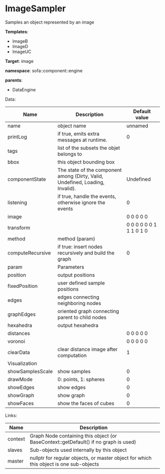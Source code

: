 # ImageSampler

Samples an object represented by an image


__Templates__:

- ImageB
- ImageD
- ImageUC

__Target__: image

__namespace__: sofa::component::engine

__parents__: 

- DataEngine

Data: 

<table>
<thead>
    <tr>
        <th>Name</th>
        <th>Description</th>
        <th>Default value</th>
    </tr>
</thead>
<tbody>
	<tr>
		<td>name</td>
		<td>
object name
</td>
		<td>unnamed</td>
	</tr>
	<tr>
		<td>printLog</td>
		<td>
if true, emits extra messages at runtime.
</td>
		<td>0</td>
	</tr>
	<tr>
		<td>tags</td>
		<td>
list of the subsets the objet belongs to
</td>
		<td></td>
	</tr>
	<tr>
		<td>bbox</td>
		<td>
this object bounding box
</td>
		<td></td>
	</tr>
	<tr>
		<td>componentState</td>
		<td>
The state of the component among (Dirty, Valid, Undefined, Loading, Invalid).
</td>
		<td>Undefined</td>
	</tr>
	<tr>
		<td>listening</td>
		<td>
if true, handle the events, otherwise ignore the events
</td>
		<td>0</td>
	</tr>
	<tr>
		<td>image</td>
		<td>

</td>
		<td>0 0 0 0 0</td>
	</tr>
	<tr>
		<td>transform</td>
		<td>

</td>
		<td>0 0 0 0 0 0 1 1 1 0 1 0</td>
	</tr>
	<tr>
		<td>method</td>
		<td>
method (param)
</td>
		<td></td>
	</tr>
	<tr>
		<td>computeRecursive</td>
		<td>
if true: insert nodes recursively and build the graph
</td>
		<td>0</td>
	</tr>
	<tr>
		<td>param</td>
		<td>
Parameters
</td>
		<td></td>
	</tr>
	<tr>
		<td>position</td>
		<td>
output positions
</td>
		<td></td>
	</tr>
	<tr>
		<td>fixedPosition</td>
		<td>
user defined sample positions
</td>
		<td></td>
	</tr>
	<tr>
		<td>edges</td>
		<td>
edges connecting neighboring nodes
</td>
		<td></td>
	</tr>
	<tr>
		<td>graphEdges</td>
		<td>
oriented graph connecting parent to child nodes
</td>
		<td></td>
	</tr>
	<tr>
		<td>hexahedra</td>
		<td>
output hexahedra
</td>
		<td></td>
	</tr>
	<tr>
		<td>distances</td>
		<td>

</td>
		<td>0 0 0 0 0</td>
	</tr>
	<tr>
		<td>voronoi</td>
		<td>

</td>
		<td>0 0 0 0 0</td>
	</tr>
	<tr>
		<td>clearData</td>
		<td>
clear distance image after computation
</td>
		<td>1</td>
	</tr>
	<tr>
		<td colspan="3">Visualization</td>
	</tr>
	<tr>
		<td>showSamplesScale</td>
		<td>
show samples
</td>
		<td>0</td>
	</tr>
	<tr>
		<td>drawMode</td>
		<td>
0: points, 1: spheres
</td>
		<td>0</td>
	</tr>
	<tr>
		<td>showEdges</td>
		<td>
show edges
</td>
		<td>0</td>
	</tr>
	<tr>
		<td>showGraph</td>
		<td>
show graph
</td>
		<td>0</td>
	</tr>
	<tr>
		<td>showFaces</td>
		<td>
show the faces of cubes
</td>
		<td>0</td>
	</tr>

</tbody>
</table>

Links: 

| Name | Description |
| ---- | ----------- |
|context|Graph Node containing this object (or BaseContext::getDefault() if no graph is used)|
|slaves|Sub-objects used internally by this object|
|master|nullptr for regular objects, or master object for which this object is one sub-objects|




